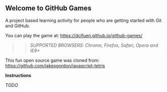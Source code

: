 ## Welcome to GitHub Games

A project based learning activity for people who are getting started with Git and GitHub.

You can play the game at: https://dcifuen.github.io/github-games/

>> _*SUPPORTED BROWSERS*: Chrome, Firefox, Safari, Opera and IE9+_

This fun open source game was cloned from: https://github.com/jakesgordon/javascript-tetris

__Instructions__

_TODO_
